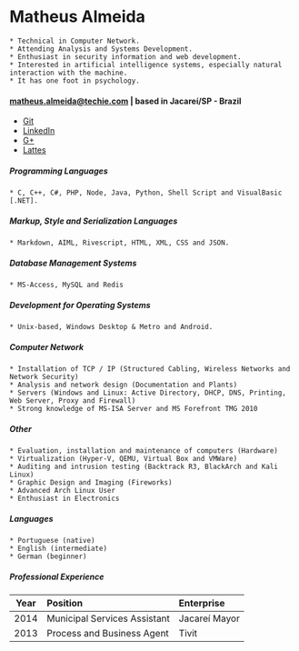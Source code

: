 Matheus Almeida
===============
>
    * Technical in Computer Network.
    * Attending Analysis and Systems Development.
    * Enthusiast in security information and web development. 
    * Interested in artificial intelligence systems, especially natural interaction with the machine. 
    * It has one foot in psychology.

#### matheus.almeida@techie.com | based in Jacareí/SP - Brazil

* [Git](https://github.com/Kuchiriel)
* [LinkedIn](https://goo.gl/bbhRPB)
* [G+](https://goo.gl/7V6KI5)
* [Lattes](http://goo.gl/fZGbEL)

##### Programming Languages
> 
    * C, C++, C#, PHP, Node, Java, Python, Shell Script and VisualBasic [.NET].

##### Markup, Style and Serialization Languages
>
    * Markdown, AIML, Rivescript, HTML, XML, CSS and JSON.

##### Database Management Systems
>
    * MS-Access, MySQL and Redis

##### Development for Operating Systems
>
    * Unix-based, Windows Desktop & Metro and Android.
    
##### Computer Network
>
    * Installation of TCP / IP (Structured Cabling, Wireless Networks and Network Security)
    * Analysis and network design (Documentation and Plants)
    * Servers (Windows and Linux: Active Directory, DHCP, DNS, Printing, Web Server, Proxy and Firewall)
    * Strong knowledge of MS-ISA Server and MS Forefront TMG 2010
    
##### Other
>
    * Evaluation, installation and maintenance of computers (Hardware)
    * Virtualization (Hyper-V, QEMU, Virtual Box and VMWare)
    * Auditing and intrusion testing (Backtrack R3, BlackArch and Kali Linux)
    * Graphic Design and Imaging (Fireworks)
    * Advanced Arch Linux User
    * Enthusiast in Electronics
    
##### Languages
>
    * Portuguese (native)
    * English (intermediate)
    * German (beginner)

##### Professional Experience

| Year | Position                     | Enterprise                 |
| :--: | :----------------------------|:-------------------------- |
| 2014 | Municipal Services Assistant | Jacareí Mayor              |
| 2013 | Process and Business Agent   | Tivit                      |
